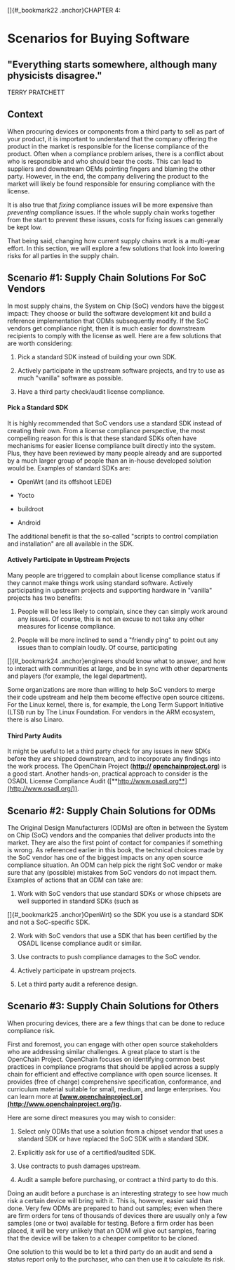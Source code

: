 
[]{#_bookmark22 .anchor}CHAPTER 4:

# Scenarios for Buying Software

## "Everything starts somewhere, although many physicists disagree."

TERRY PRATCHETT

## Context

When procuring devices or components from a third party to sell as part of your product, it is important to understand that the company offering the product in the market is responsible for the license compliance of the product. Often when a compliance problem arises, there is a conflict about who is responsible and who should bear the costs. This can lead to suppliers and downstream OEMs pointing fingers and blaming the other party. However, in the end, the company delivering the product to the market will likely be found responsible for ensuring compliance with the license.

It is also true that *fixing* compliance issues will be more expensive than *preventing* compliance issues. If the whole supply chain works together from the start to prevent these issues, costs for fixing issues can generally be kept low.

That being said, changing how current supply chains work is a multi-year effort. In this section, we will explore a few solutions that look into lowering risks for all parties in the supply chain.

## Scenario #1: Supply Chain Solutions For SoC Vendors

In most supply chains, the System on Chip (SoC) vendors have the biggest impact: They choose or build the software development kit and build a reference implementation that ODMs subsequently modify. If the SoC vendors get compliance right, then it is much easier for downstream recipients to comply with the license as well. Here are a few solutions that are worth considering:

1.  Pick a standard SDK instead of building your own SDK.

2.  Actively participate in the upstream software projects, and try to use as much "vanilla" software as possible.

3.  Have a third party check/audit license compliance.

#### Pick a Standard SDK

It is highly recommended that SoC vendors use a standard SDK instead of creating their own. From a license compliance perspective, the most compelling reason for this is that these standard SDKs often have mechanisms for easier license compliance built directly into the system. Plus, they have been reviewed by many people already and are supported by a much larger group of people than an in-house developed solution would be. Examples of standard SDKs are:

-   OpenWrt (and its offshoot LEDE)

-   Yocto

-   buildroot

-   Android

The additional benefit is that the so-called "scripts to control compilation and installation" are all available in the SDK.

#### Actively Participate in Upstream Projects

Many people are triggered to complain about license compliance status if they cannot make things work using standard software. Actively participating in upstream projects and supporting hardware in "vanilla" projects has two benefits:

1.  People will be less likely to complain, since they can simply work around any issues. Of course, this is not an excuse to not take any other measures for license compliance.

2.  People will be more inclined to send a "friendly ping" to point out any issues than to complain loudly. Of course, participating

[]{#_bookmark24 .anchor}engineers should know what to answer, and how to interact with communities at large, and be in sync with other departments and players (for example, the legal department).

Some organizations are more than willing to help SoC vendors to merge their code upstream and help them become effective open source citizens. For the Linux kernel, there is, for example, the Long Term Support Initiative (LTSI) run by The Linux Foundation. For vendors in the ARM ecosystem, there is also Linaro.

#### Third Party Audits

It might be useful to let a third party check for any issues in new SDKs before they are shipped downstream, and to incorporate any findings into the work process. The OpenChain Project (**[http://](http://openchainproject.org/) [openchainproject.org](http://openchainproject.org/)**) is a good start. Another hands-on, practical approach to consider is the OSADL License Compliance Audit ([**http://www.osadl.org**](http://www.osadl.org/)).

## Scenario #2: Supply Chain Solutions for ODMs

The Original Design Manufacturers (ODMs) are often in between the System on Chip (SoC) vendors and the companies that deliver products into the market. They are also the first point of contact for companies if something is wrong. As referenced earlier in this book, the technical choices made by the SoC vendor has one of the biggest impacts on any open source compliance situation. An ODM can help pick the right SoC vendor or make sure that any (possible) mistakes from SoC vendors do not impact them. Examples of actions that an ODM can take are:

1.  Work with SoC vendors that use standard SDKs or whose chipsets are well supported in standard SDKs (such as

[]{#_bookmark25 .anchor}OpenWrt) so the SDK you use is a standard SDK and not a SoC-specific SDK.

2.  Work with SoC vendors that use a SDK that has been certified by the OSADL license compliance audit or similar.

3.  Use contracts to push compliance damages to the SoC vendor.

4.  Actively participate in upstream projects.

5.  Let a third party audit a reference design.

## Scenario #3: Supply Chain Solutions for Others

When procuring devices, there are a few things that can be done to reduce compliance risk.

First and foremost, you can engage with other open source stakeholders who are addressing similar challenges. A great place to start is the OpenChain Project. OpenChain focuses on identifying common best practices in compliance programs that should be applied across a supply chain for efficient and effective compliance with open source licenses. It provides (free of charge) comprehensive specification, conformance, and curriculum material suitable for small, medium, and large enterprises. You can learn more at **[www.openchainproject.or](http://www.openchainproject.org/)g.**

Here are some direct measures you may wish to consider:

1.  Select only ODMs that use a solution from a chipset vendor that uses a standard SDK or have replaced the SoC SDK with a standard SDK.

2.  Explicitly ask for use of a certified/audited SDK.

3.  Use contracts to push damages upstream.

4.  Audit a sample before purchasing, or contract a third party to do this.

Doing an audit before a purchase is an interesting strategy to see how much risk a certain device will bring with it. This is, however, easier said than done. Very few ODMs are prepared to hand out samples; even when there are firm orders for tens of thousands of devices there are usually only a few samples (one or two) available for testing. Before a firm order has been placed, it will be very unlikely that an ODM will give out samples, fearing that the device will be taken to a cheaper competitor to be cloned.

One solution to this would be to let a third party do an audit and send a status report only to the purchaser, who can then use it to calculate its risk.

